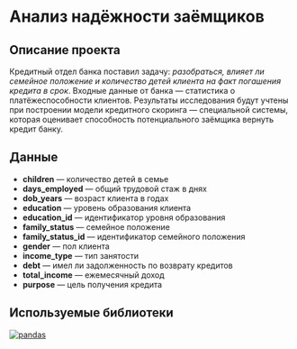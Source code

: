 # Анализ надёжности заёмщиков

## Описание проекта

Кредитный отдел банка поставил задачу: *разобраться, влияет ли семейное положение и количество детей клиента на факт погашения кредита в срок*. 
Входные данные от банка — статистика о платёжеспособности клиентов.
Результаты исследования будут учтены при построении модели кредитного скоринга — специальной системы, которая оценивает способность потенциального заёмщика вернуть кредит банку.

## Данные

* **children** — количество детей в семье
* **days_employed** — общий трудовой стаж в днях
* **dob_years** — возраст клиента в годах
* **education** — уровень образования клиента
* **education_id** — идентификатор уровня образования
* **family_status** — семейное положение
* **family_status_id** — идентификатор семейного положения
* **gender** — пол клиента
* **income_type** — тип занятости
* **debt** — имел ли задолженность по возврату кредитов
* **total_income** — ежемесячный доход
* **purpose** — цель получения кредита

## Используемые библиотеки

[![pandas](https://img.shields.io/badge/pandas-1.3.3-blue)](https://pandas.pydata.org/)
